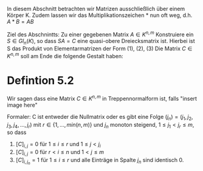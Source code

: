 In diesem Abschnitt betrachten wir Matrizen ausschließlich über einem Körper K. Zudem lassen wir das Multiplikationszeichen * nun oft weg, d.h. $A* B = AB$

Ziel des Abschnintts:
Zu einer gegebenen Matrix $A \in K^{n,m}$ Konstruiere ein $S \in Gl_{n}(K),$ so dass $SA = C$ eine quasi-obere Dreiecksmatrix ist.
Hierbei ist S das Produkt von Elementarmatrizen der Form (1), (2), (3)
Die Matrix $C \in K^{n,m}$ soll am Ende die folgende Gestalt haben:

# Defintion 5.2
Wir sagen dass eine Matrix $C \in K^{n,m}$ in Treppennormalform ist, falls 
"insert image here"

Formaler: C ist entweder die Nullmatrix oder es gibt eine Folge $(j_n) = (j_{1},j_{2}, j_{3}, j_{4},\dots,j_{r})$ mit $r \in \{ 1,\dots,min(n,m) \}$
und $j_{n}$ monoton steigend, $1 \leq j_{1} < j_{r}\leq m$, so dass
1) $[C]_{i,j} = 0$ für $1 \leq i \leq r$ und $1 \leq j  < j_{i}$
2) $[C]_{i,j} = 0$ für $r < i \leq n$ und $1 < j \leq m$
3) $[C]_{i,j_{n}} = 1$ für $1 \leq i \leq r$ und alle Einträge in Spalte $j_{n}$ sind identisch 0.

